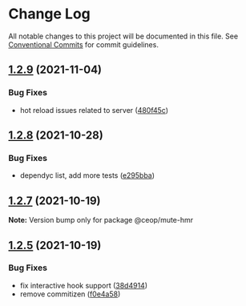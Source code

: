 # Change Log

All notable changes to this project will be documented in this file.
See [Conventional Commits](https://conventionalcommits.org) for commit guidelines.

## [1.2.9](https://github.com/ceopaludetto/ceop/compare/@ceop/mute-hmr@1.2.8...@ceop/mute-hmr@1.2.9) (2021-11-04)


### Bug Fixes

* hot reload issues related to server ([480f45c](https://github.com/ceopaludetto/ceop/commit/480f45cab4cd076546f0d78f109facc80afdc408))





## [1.2.8](https://github.com/ceopaludetto/ceop/compare/@ceop/mute-hmr@1.2.7...@ceop/mute-hmr@1.2.8) (2021-10-28)


### Bug Fixes

* dependyc list, add more tests ([e295bba](https://github.com/ceopaludetto/ceop/commit/e295bba525232f8dbe59da55865c44c84852214c))





## [1.2.7](https://github.com/ceopaludetto/ceop/compare/@ceop/mute-hmr@1.2.6...@ceop/mute-hmr@1.2.7) (2021-10-19)

**Note:** Version bump only for package @ceop/mute-hmr





## [1.2.5](https://github.com/ceopaludetto/ceop/compare/@ceop/mute-hmr@1.2.1...@ceop/mute-hmr@1.2.5) (2021-10-19)


### Bug Fixes

* fix interactive hook support ([38d4914](https://github.com/ceopaludetto/ceop/commit/38d49147bb1ce63f817a838ed86b11a0440f0f01))
* remove commitizen ([f0e4a58](https://github.com/ceopaludetto/ceop/commit/f0e4a58a8d41fab9fdccab54974c6d9f6eab3f73))
